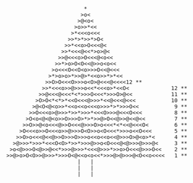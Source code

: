 <pre class="calendar"><a aria-label="Day 25" class="calendar-day25">                        *                          </a>
<a aria-label="Day 24" class="calendar-day24">                       &gt;<span class="calendar-ornament1">o</span>&lt;                         </a>
<a aria-label="Day 23" class="calendar-day23">                      &gt;<span class="calendar-ornament2">@</span>&lt;<span class="calendar-ornament1">o</span>&lt;                        </a>
<a aria-label="Day 22" class="calendar-day22">                     &gt;<span class="calendar-ornament1">o</span>&gt;&gt;<span class="calendar-ornament3">*</span>&lt;&lt;                       </a>
<a aria-label="Day 21" class="calendar-day21">                    &gt;<span class="calendar-ornament3">*</span>&lt;&lt;&lt;<span class="calendar-ornament1">o</span>&lt;&lt;&lt;                      </a>
<a aria-label="Day 20" class="calendar-day20">                   &gt;&gt;<span class="calendar-ornament3">*</span>&gt;<span class="calendar-ornament3">*</span>&gt;&gt;<span class="calendar-ornament3">*</span>&gt;<span class="calendar-ornament0">O</span>&lt;                     </a>
<a aria-label="Day 19" class="calendar-day19">                  &gt;&gt;<span class="calendar-ornament3">*</span>&lt;&lt;<span class="calendar-ornament1">o</span>&gt;<span class="calendar-ornament0">O</span>&lt;&lt;&lt;<span class="calendar-ornament2">@</span>&lt;                    </a>
<a aria-label="Day 18" class="calendar-day18">                 &gt;&gt;<span class="calendar-ornament3">*</span>&lt;&lt;&lt;<span class="calendar-ornament2">@</span>&lt;&lt;<span class="calendar-ornament3">*</span>&gt;<span class="calendar-ornament1">o</span>&gt;<span class="calendar-ornament2">@</span>&lt;                   </a>
<a aria-label="Day 17" class="calendar-day17">                &gt;&gt;<span class="calendar-ornament2">@</span>&lt;&lt;&lt;<span class="calendar-ornament1">o</span>&gt;<span class="calendar-ornament0">O</span>&lt;&lt;&lt;<span class="calendar-ornament2">@</span>&lt;<span class="calendar-ornament1">o</span>&lt;&lt;                  </a>
<a aria-label="Day 16" class="calendar-day16">               &gt;&gt;<span class="calendar-ornament3">*</span>&gt;<span class="calendar-ornament1">o</span>&gt;<span class="calendar-ornament0">O</span>&lt;<span class="calendar-ornament0">O</span>&lt;&lt;<span class="calendar-ornament2">@</span>&gt;&gt;<span class="calendar-ornament1">o</span>&lt;<span class="calendar-ornament1">o</span>&lt;&lt;                 </a>
<a aria-label="Day 15" class="calendar-day15">              &gt;<span class="calendar-ornament1">o</span>&lt;&lt;&lt;<span class="calendar-ornament0">O</span>&lt;&lt;<span class="calendar-ornament0">O</span>&lt;<span class="calendar-ornament1">o</span>&gt;&gt;&gt;<span class="calendar-ornament0">O</span>&lt;&lt;<span class="calendar-ornament2">@</span>&lt;&lt;&lt;                </a>
<a aria-label="Day 14" class="calendar-day14">             &gt;<span class="calendar-ornament3">*</span>&gt;<span class="calendar-ornament1">o</span>&gt;<span class="calendar-ornament1">o</span>&gt;<span class="calendar-ornament3">*</span>&gt;&gt;<span class="calendar-ornament2">@</span>&gt;<span class="calendar-ornament3">*</span>&lt;&lt;<span class="calendar-ornament1">o</span>&gt;&gt;<span class="calendar-ornament3">*</span>&gt;<span class="calendar-ornament3">*</span>&lt;&lt;               </a>
<a aria-label="Day 13" class="calendar-day13">            &gt;&gt;<span class="calendar-ornament0">O</span>&gt;<span class="calendar-ornament0">O</span>&lt;&lt;&lt;<span class="calendar-ornament0">O</span>&gt;&gt;&gt;<span class="calendar-ornament1">o</span>&lt;<span class="calendar-ornament0">O</span>&gt;<span class="calendar-ornament2">@</span>&lt;&lt;&lt;<span class="calendar-ornament2">@</span>&lt;&lt;&lt;&lt;<span class="calendar-day">12</span> <span class="calendar-mark-complete">*</span><span class="calendar-mark-verycomplete">*</span></a>
<a aria-label="Day 12, two stars" class="calendar-day12 calendar-verycomplete">           &gt;&gt;<span class="calendar-ornament3">*</span>&lt;&lt;&lt;<span class="calendar-ornament1">o</span>&gt;&gt;<span class="calendar-ornament2">@</span>&gt;&gt;&gt;<span class="calendar-ornament1">o</span>&lt;&lt;<span class="calendar-ornament3">*</span>&lt;&lt;&lt;<span class="calendar-ornament1">o</span>&gt;<span class="calendar-ornament3">*</span>&lt;&lt;<span class="calendar-ornament0">O</span>&lt;             <span class="calendar-day">12</span> <span class="calendar-mark-complete">*</span><span class="calendar-mark-verycomplete">*</span></a>
<a aria-label="Day 11, two stars" class="calendar-day11 calendar-verycomplete">          &gt;&gt;<span class="calendar-ornament2">@</span>&lt;&lt;&lt;<span class="calendar-ornament2">@</span>&lt;&lt;&lt;<span class="calendar-ornament3">*</span>&lt;<span class="calendar-ornament3">*</span>&gt;&gt;&gt;<span class="calendar-ornament0">O</span>&lt;&lt;&lt;<span class="calendar-ornament3">*</span>&gt;&gt;&gt;<span class="calendar-ornament0">O</span>&gt;<span class="calendar-ornament2">@</span>&lt;&lt;            <span class="calendar-day">11</span> <span class="calendar-mark-complete">*</span><span class="calendar-mark-verycomplete">*</span></a>
<a aria-label="Day 10, two stars" class="calendar-day10 calendar-verycomplete">         &gt;<span class="calendar-ornament0">O</span>&gt;<span class="calendar-ornament0">O</span>&lt;<span class="calendar-ornament3">*</span>&lt;<span class="calendar-ornament3">*</span>&gt;<span class="calendar-ornament3">*</span>&lt;&lt;<span class="calendar-ornament0">O</span>&lt;&lt;&lt;<span class="calendar-ornament2">@</span>&gt;&gt;&gt;<span class="calendar-ornament3">*</span>&lt;&lt;<span class="calendar-ornament2">@</span>&lt;&lt;&lt;<span class="calendar-ornament2">@</span>&lt;&lt;&lt;           <span class="calendar-day">10</span> <span class="calendar-mark-complete">*</span><span class="calendar-mark-verycomplete">*</span></a>
<a aria-label="Day 9, two stars" class="calendar-day9 calendar-verycomplete">        &gt;<span class="calendar-ornament2">@</span>&lt;<span class="calendar-ornament0">O</span>&lt;<span class="calendar-ornament2">@</span>&lt;<span class="calendar-ornament1">o</span>&gt;&gt;<span class="calendar-ornament3">*</span>&lt;&lt;<span class="calendar-ornament1">o</span>&lt;&lt;<span class="calendar-ornament1">o</span>&lt;&lt;&lt;<span class="calendar-ornament1">o</span>&gt;&gt;&gt;<span class="calendar-ornament3">*</span>&gt;<span class="calendar-ornament3">*</span>&gt;&gt;&gt;<span class="calendar-ornament0">O</span>&lt;&lt;          <span class="calendar-day"> 9</span> <span class="calendar-mark-complete">*</span><span class="calendar-mark-verycomplete">*</span></a>
<a aria-label="Day 8, two stars" class="calendar-day8 calendar-verycomplete">       &gt;&gt;<span class="calendar-ornament0">O</span>&lt;&lt;&lt;<span class="calendar-ornament1">o</span>&gt;<span class="calendar-ornament2">@</span>&gt;&gt;&gt;<span class="calendar-ornament3">*</span>&gt;&gt;<span class="calendar-ornament3">*</span>&gt;&gt;&gt;<span class="calendar-ornament3">*</span>&lt;&lt;&lt;<span class="calendar-ornament0">O</span>&gt;&gt;&gt;<span class="calendar-ornament2">@</span>&lt;&lt;&lt;<span class="calendar-ornament0">O</span>&lt;&lt;&lt;         <span class="calendar-day"> 8</span> <span class="calendar-mark-complete">*</span><span class="calendar-mark-verycomplete">*</span></a>
<a aria-label="Day 7, two stars" class="calendar-day7 calendar-verycomplete">      &gt;<span class="calendar-ornament0">O</span>&lt;<span class="calendar-ornament1">o</span>&lt;<span class="calendar-ornament2">@</span>&lt;<span class="calendar-ornament2">@</span>&lt;<span class="calendar-ornament1">o</span>&gt;&gt;<span class="calendar-ornament0">O</span>&gt;&gt;&gt;<span class="calendar-ornament0">O</span>&gt;<span class="calendar-ornament3">*</span>&gt;<span class="calendar-ornament3">*</span>&gt;&gt;<span class="calendar-ornament2">@</span>&gt;<span class="calendar-ornament0">O</span>&lt;&lt;<span class="calendar-ornament2">@</span>&gt;&gt;<span class="calendar-ornament2">@</span>&lt;&lt;<span class="calendar-ornament2">@</span>&lt;&lt;        <span class="calendar-day"> 7</span> <span class="calendar-mark-complete">*</span><span class="calendar-mark-verycomplete">*</span></a>
<a aria-label="Day 6, two stars" class="calendar-day6 calendar-verycomplete">     &gt;&gt;<span class="calendar-ornament0">O</span>&gt;&gt;<span class="calendar-ornament2">@</span>&lt;<span class="calendar-ornament1">o</span>&lt;&lt;&lt;<span class="calendar-ornament2">@</span>&gt;&gt;<span class="calendar-ornament0">O</span>&lt;&lt;&lt;<span class="calendar-ornament2">@</span>&gt;&gt;&gt;<span class="calendar-ornament0">O</span>&gt;<span class="calendar-ornament1">o</span>&lt;&lt;&lt;<span class="calendar-ornament3">*</span>&lt;<span class="calendar-ornament3">*</span>&lt;&lt;<span class="calendar-ornament2">@</span>&lt;&lt;&lt;<span class="calendar-ornament0">O</span>&lt;       <span class="calendar-day"> 6</span> <span class="calendar-mark-complete">*</span><span class="calendar-mark-verycomplete">*</span></a>
<a aria-label="Day 5, two stars" class="calendar-day5 calendar-verycomplete">    &gt;<span class="calendar-ornament0">O</span>&lt;&lt;&lt;<span class="calendar-ornament1">o</span>&gt;&gt;<span class="calendar-ornament0">O</span>&lt;&lt;&lt;<span class="calendar-ornament1">o</span>&gt;&gt;<span class="calendar-ornament2">@</span>&gt;&gt;&gt;<span class="calendar-ornament0">O</span>&lt;<span class="calendar-ornament0">O</span>&gt;&gt;<span class="calendar-ornament1">o</span>&lt;<span class="calendar-ornament0">O</span>&lt;&lt;&lt;<span class="calendar-ornament3">*</span>&gt;&gt;&gt;<span class="calendar-ornament1">o</span>&lt;&lt;<span class="calendar-ornament0">O</span>&lt;&lt;&lt;      <span class="calendar-day"> 5</span> <span class="calendar-mark-complete">*</span><span class="calendar-mark-verycomplete">*</span></a>
<a aria-label="Day 4, two stars" class="calendar-day4 calendar-verycomplete">   &gt;&gt;<span class="calendar-ornament0">O</span>&gt;<span class="calendar-ornament1">o</span>&lt;&lt;&lt;<span class="calendar-ornament2">@</span>&lt;&lt;<span class="calendar-ornament2">@</span>&gt;&gt;<span class="calendar-ornament0">O</span>&gt;&gt;&gt;<span class="calendar-ornament0">O</span>&gt;&gt;&gt;<span class="calendar-ornament1">o</span>&lt;&lt;<span class="calendar-ornament1">o</span>&lt;&lt;<span class="calendar-ornament1">o</span>&lt;&lt;<span class="calendar-ornament2">@</span>&gt;&gt;&gt;<span class="calendar-ornament0">O</span>&gt;<span class="calendar-ornament2">@</span>&lt;<span class="calendar-ornament1">o</span>&gt;<span class="calendar-ornament3">*</span>&lt;     <span class="calendar-day"> 4</span> <span class="calendar-mark-complete">*</span><span class="calendar-mark-verycomplete">*</span></a>
<a aria-label="Day 3, two stars" class="calendar-day3 calendar-verycomplete">  &gt;<span class="calendar-ornament2">@</span>&gt;&gt;&gt;<span class="calendar-ornament3">*</span>&gt;&gt;&gt;<span class="calendar-ornament3">*</span>&lt;&lt;&lt;<span class="calendar-ornament0">O</span>&lt;<span class="calendar-ornament0">O</span>&gt;<span class="calendar-ornament3">*</span>&gt;&gt;<span class="calendar-ornament3">*</span>&gt;&gt;&gt;<span class="calendar-ornament2">@</span>&gt;&gt;<span class="calendar-ornament1">o</span>&lt;<span class="calendar-ornament0">O</span>&lt;&lt;&lt;<span class="calendar-ornament2">@</span>&lt;<span class="calendar-ornament2">@</span>&gt;&gt;&gt;<span class="calendar-ornament2">@</span>&gt;&gt;&gt;<span class="calendar-ornament2">@</span>&lt;    <span class="calendar-day"> 3</span> <span class="calendar-mark-complete">*</span><span class="calendar-mark-verycomplete">*</span></a>
<a aria-label="Day 2, two stars" class="calendar-day2 calendar-verycomplete"> &gt;<span class="calendar-ornament1">o</span>&lt;<span class="calendar-ornament2">@</span>&gt;&gt;&gt;<span class="calendar-ornament0">O</span>&lt;<span class="calendar-ornament2">@</span>&gt;&gt;<span class="calendar-ornament2">@</span>&lt;&lt;<span class="calendar-ornament3">*</span>&gt;&gt;&gt;<span class="calendar-ornament2">@</span>&gt;&gt;&gt;<span class="calendar-ornament3">*</span>&lt;&lt;&lt;<span class="calendar-ornament2">@</span>&gt;&gt;&gt;<span class="calendar-ornament3">*</span>&gt;&gt;<span class="calendar-ornament1">o</span>&gt;<span class="calendar-ornament0">O</span>&lt;&lt;&lt;<span class="calendar-ornament2">@</span>&gt;&gt;&gt;<span class="calendar-ornament0">O</span>&lt;&lt;   <span class="calendar-day"> 2</span> <span class="calendar-mark-complete">*</span><span class="calendar-mark-verycomplete">*</span></a>
<a aria-label="Day 1, two stars" class="calendar-day1 calendar-verycomplete">&gt;&gt;<span class="calendar-ornament2">@</span>&gt;<span class="calendar-ornament1">o</span>&gt;<span class="calendar-ornament0">O</span>&lt;<span class="calendar-ornament0">O</span>&gt;&gt;<span class="calendar-ornament2">@</span>&gt;&gt;&gt;<span class="calendar-ornament3">*</span>&gt;&gt;&gt;<span class="calendar-ornament0">O</span>&lt;<span class="calendar-ornament2">@</span>&lt;&lt;<span class="calendar-ornament1">o</span>&lt;<span class="calendar-ornament1">o</span>&lt;&lt;<span class="calendar-ornament3">*</span>&gt;&gt;&gt;<span class="calendar-ornament2">@</span>&gt;<span class="calendar-ornament2">@</span>&gt;&gt;&gt;<span class="calendar-ornament2">@</span>&lt;<span class="calendar-ornament0">O</span>&lt;&lt;<span class="calendar-ornament1">o</span>&lt;&lt;&lt;&lt;  <span class="calendar-day"> 1</span> <span class="calendar-mark-complete">*</span><span class="calendar-mark-verycomplete">*</span></a>
<span class="calendar-trunk">                      |   |                             
                      |   |                             
           _  _ __ ___|___|___ __ _  _           </span>       
</pre>